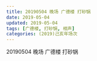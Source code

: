 ```yaml
---
title: 20190504 晚场 广德楼 打砂锅
date: 2019-05-04
updated: 2019-05-04
tags: [广德楼, 打砂锅, 相声]
categories: (2019)己亥年场次
---
```

20190504 晚场 广德楼 打砂锅